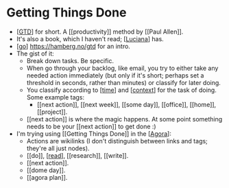 # Getting Things Done

- [[GTD]] for short. A [[productivity]] method by [[Paul Allen]].
- It's also a book, which I haven't read; [[Luciana]] has.
- [[go]] https://hamberg.no/gtd for an intro.
- The gist of it:
  - Break down tasks. Be specific.
  - When go through your backlog, like email, you try to either take any needed action immediately (but only if it's short; perhaps set a threshold in seconds, rather than minutes) or classify for later doing.
  - You classify according to [[time]] and [[context]] for the task of doing. Some example tags:
    - [[next action]], [[next week]], [[some day]], [[office]], [[home]], [[project]].
  - [[next action]] is where the magic happens. At some point something needs to be your [[next action]] to get done :)
- I'm trying using [[Getting Things Done]] in the [[Agora]]:
  - Actions are wikilinks (I don't distinguish between links and tags; they're all just nodes).
  - [[do]], [[read]], [[research]], [[write]].
  - [[next action]].
  - [[dome day]].
  - [[agora plan]].


[//begin]: # "Autogenerated link references for markdown compatibility"
[gtd]: gtd "GTD"
[luciana]: luciana "Luciana"
[go]: go "Go"
[time]: time "Time"
[context]: context "Context"
[getting-things-done]: getting-things-done "Getting Things Done"
[agora]: agora "Agora"
[read]: read "Read"
[agora-plan]: agora-plan "Agora Plan"
[//end]: # "Autogenerated link references"